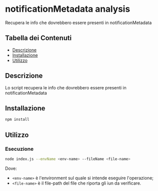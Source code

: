 # notificationMetadata analysis
Recupera le info che dovrebbero essere presenti in notificationMetadata

## Tabella dei Contenuti

- [Descrizione](#descrizione)
- [Installazione](#installazione)
- [Utilizzo](#utilizzo)

## Descrizione

Lo script recupera le info che dovrebbero essere presenti in notificationMetadata

## Installazione

```bash
npm install
```

## Utilizzo

### Esecuzione
```bash
node index.js --envName <env-name> --fileName <file-name>
```
Dove:
- `<env-name>` è l'environment sul quale si intende eseguire l'operazione;
- `<file-name>` è il file-path del file che riporta gli iun da verificare.

